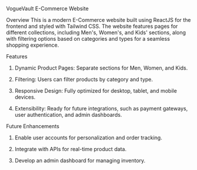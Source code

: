 VogueVault E-Commerce Website


Overview
This is a modern E-Commerce website built using ReactJS for the frontend and styled with Tailwind CSS. The website features pages for different collections, including Men's, Women's, and Kids' sections, along with filtering options based on categories and types for a seamless shopping experience.

Features
1. Dynamic Product Pages: Separate sections for Men, Women, and Kids.

2. Filtering: Users can filter products by category and type.

3. Responsive Design: Fully optimized for desktop, tablet, and mobile devices.

4. Extensibility: Ready for future integrations, such as payment gateways, user authentication, and admin dashboards.

Future Enhancements
1. Enable user accounts for personalization and order tracking.

2. Integrate with APIs for real-time product data.

3. Develop an admin dashboard for managing inventory.